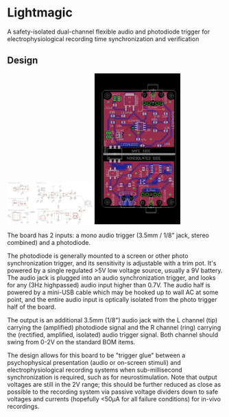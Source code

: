 # Lightmagic
A safety-isolated dual-channel flexible audio and photodiode trigger for electrophysiological recording time synchronization and verification

## Design
<img src="schematic.png" alt="schematic" style="width: 200px" />
<img src="board.png" alt="schematic" style="width: 200px" />

The board has 2 inputs: a mono audio trigger (3.5mm / 1/8" jack, stereo combined) and a photodiode.

The photodiode is generally mounted to a screen or other photo synchronization trigger, and its sensitivity is adjustable with a trim pot. It's powered by a single regulated >5V low voltage source, usually a 9V battery. The audio jack is plugged into an audio synchronization trigger, and looks for any (3Hz highpassed) audio input higher than 0.7V. The audio half is powered by a mini-USB cable which may be hooked up to wall AC at some point, and the entire audio input is optically isolated from the photo trigger half of the board.

The output is an additional 3.5mm (1/8") audio jack with the L channel (tip) carrying the (amplified) photodiode signal and the R channel (ring) carrying the (rectified, amplified, isolated) audio trigger signal. Both channel should swing from 0-2V on the standard BOM items.

The design allows for this board to be "trigger glue" between a psychophysical presentation (audio or on-screen stimuli) and electrophysiological recording systems when sub-millisecond synchronization is required, such as for neurostimulation. Note that output voltages are still in the 2V range; this should be further reduced as close as possible to the recording system via passive voltage dividers down to safe voltages and currents (hopefully <50μA for all failure conditions) for in-vivo recordings.
